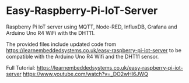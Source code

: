 # Easy-Raspberry-Pi-IoT-Server
Raspberry Pi IoT server using MQTT, Node-RED, InfluxDB, Grafana and Arduino Uno R4 WiFi with the DHT11.

The provided files include updated code from https://learnembeddedsystems.co.uk/easy-raspberry-pi-iot-server to be compatible with the Arduino Uno R4 Wifi and the DHT11 sensor.

Full Tutorial:
https://learnembeddedsystems.co.uk/easy-raspberry-pi-iot-server
https://www.youtube.com/watch?v=_DO2wHI6JWQ
